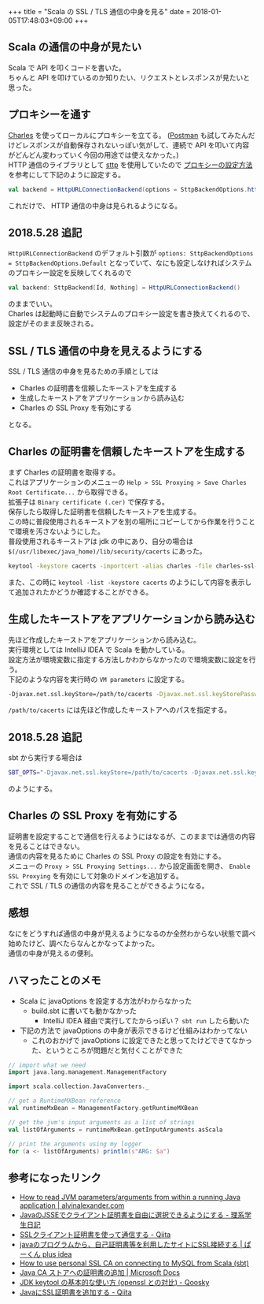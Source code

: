 +++
title = "Scala の SSL / TLS 通信の中身を見る"
date = 2018-01-05T17:48:03+09:00
+++

## Scala の通信の中身が見たい

Scala で API を叩くコードを書いた。  
ちゃんと API を叩けているのか知りたい、リクエストとレスポンスが見たいと思った。

## プロキシーを通す

[Charles](https://www.charlesproxy.com/) を使ってローカルにプロキシーを立てる。 ([Postman](https://www.getpostman.com/) も試してみたんだけどレスポンスが自動保存されないっぽい気がして、連続で API を叩いて内容がどんどん変わっていく今回の用途では使えなかった。)  
HTTP 通信のライブラリとして [sttp](https://github.com/softwaremill/sttp) を使用していたので [プロキシーの設定方法](http://sttp.readthedocs.io/en/latest/conf/proxy.html) を参考にして下記のように設定する。

```scala
val backend = HttpURLConnectionBackend(options = SttpBackendOptions.httpProxy("localhost", 8888))
```

これだけで、 HTTP 通信の中身は見られるようになる。

## 2018.5.28 追記

`HttpURLConnectionBackend` のデフォルト引数が `options: SttpBackendOptions = SttpBackendOptions.Default` となっていて、なにも設定しなければシステムのプロキシー設定を反映してくれるので

```scala
val backend: SttpBackend[Id, Nothing] = HttpURLConnectionBackend()
```

のままでいい。  
Charles は起動時に自動でシステムのプロキシー設定を書き換えてくれるので、設定がそのまま反映される。

## SSL / TLS 通信の中身を見えるようにする

SSL / TLS 通信の中身を見るための手順としては

- Charles の証明書を信頼したキーストアを生成する
- 生成したキーストアをアプリケーションから読み込む
- Charles の SSL Proxy を有効にする

となる。

## Charles の証明書を信頼したキーストアを生成する

まず Charles の証明書を取得する。  
これはアプリケーションのメニューの `Help > SSL Proxying > Save Charles Root Certificate...` から取得できる。  
拡張子は `Binary certificate (.cer)` で保存する。  
保存したら取得した証明書を信頼したキーストアを生成する。  
この時に普段使用されるキーストアを別の場所にコピーしてから作業を行うことで環境を汚さないようにした。  
普段使用されるキーストアは jdk の中にあり、自分の場合は `$(/usr/libexec/java_home)/lib/security/cacerts` にあった。

```sh
keytool -keystore cacerts -importcert -alias charles -file charles-ssl-proxying-certificate.cer
```

また、この時に `keytool -list -keystore cacerts` のようにして内容を表示して追加されたかどうか確認することができる。

## 生成したキーストアをアプリケーションから読み込む

先ほど作成したキーストアをアプリケーションから読み込む。  
実行環境としては IntelliJ IDEA で Scala を動かしている。  
設定方法が環境変数に指定する方法しかわからなかったので環境変数に設定を行う。  
下記のような内容を実行時の `VM parameters` に設定する。

```sh
-Djavax.net.ssl.keyStore=/path/to/cacerts -Djavax.net.ssl.keyStorePassword=changeit -Djavax.net.ssl.trustStore=/path/to/cacerts -Djavax.net.ssl.trustStorePassword=changeit
```

`/path/to/cacerts` には先ほど作成したキーストアへのパスを指定する。

## 2018.5.28 追記

sbt から実行する場合は

```sh
SBT_OPTS="-Djavax.net.ssl.keyStore=/path/to/cacerts -Djavax.net.ssl.keyStorePassword=changeit -Djavax.net.ssl.trustStore=/path/to/cacerts -Djavax.net.ssl.trustStorePassword=changeit" sbt run
```

のようにする。

## Charles の SSL Proxy を有効にする

証明書を設定することで通信を行えるようにはなるが、このままでは通信の内容を見ることはできない。  
通信の内容を見るために Charles の SSL Proxy の設定を有効にする。  
メニューの `Proxy > SSL Proxying Settings...` から設定画面を開き、 `Enable SSL Proxying` を有効にして対象のドメインを追加する。  
これで SSL / TLS の通信の内容を見ることができるようになる。

## 感想

なにをどうすれば通信の中身が見えるようになるのか全然わからない状態で調べ始めたけど、調べたらなんとかなってよかった。  
通信の中身が見えるの便利。

## ハマったことのメモ

- Scala に javaOptions を設定する方法がわからなかった
    - build.sbt に書いても動かなかった
        - IntelliJ IDEA 経由で実行してたからっぽい？ `sbt run` したら動いた
- 下記の方法で javaOptions の中身が表示できるけど仕組みはわかってない
    - これのおかげで javaOptions に設定できたと思ってたけどできてなかった、というところが問題だと気付くことができた

```scala
// import what we need
import java.lang.management.ManagementFactory

import scala.collection.JavaConverters._

// get a RuntimeMXBean reference
val runtimeMxBean = ManagementFactory.getRuntimeMXBean

// get the jvm's input arguments as a list of strings
val listOfArguments = runtimeMxBean.getInputArguments.asScala

// print the arguments using my logger
for (a <- listOfArguments) println(s"ARG: $a")
```

## 参考になったリンク

- [How to read JVM parameters/arguments from within a running Java application | alvinalexander.com](https://alvinalexander.com/java/how-see-jvm-parameters-arguments-from-running-java-application)
- [JavaのJSSEでクライアント証明書を自由に選択できるようにする - 理系学生日記](http://kiririmode.hatenablog.jp/entry/20160611/1465570800)
- [SSLクライアント証明書を使って通信する - Qiita](https://qiita.com/kompiro/items/25b2e01c2e9aaab7f67d)
- [javaのプログラムから、自己証明書等を利用したサイトにSSL接続する | ぱーくん plus idea](http://web.plus-idea.net/2012/10/java-ssl-keystore/)
- [How to use personal SSL CA on connecting to MySQL from Scala (sbt)](https://gist.github.com/tomykaira/6862475)
- [Java CA ストアへの証明書の追加 | Microsoft Docs](https://docs.microsoft.com/ja-jp/azure/java-add-certificate-ca-store)
- [JDK keytool の基本的な使い方 (openssl との対比) - Qoosky](https://www.qoosky.io/techs/9db75cec15)
- [JavaにSSL証明書を追加する - Qiita](https://qiita.com/nenokido2000/items/b36b6e5f0854d7d63ba6)
